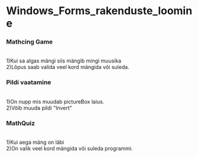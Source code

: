 # Windows_Forms_rakenduste_loomine
<h3>Mathcing Game</h3><br>
1)Kui sa algas mängi siis mängib mingi muusika<br>
2)Lõpus saab valida veel kord mängida või suleda.<br>

<h3>Pildi vaatamine</h3><br>
1)On nupp mis muudab pictureBox laius.<br>
2)Võib muuda pildi "Invert"<br>

<h3>MathQuiz</h3><br>
1)Kui aega mäng on läbi<br>
2)On valik veel kord mängida või suleda programmi.<br>
